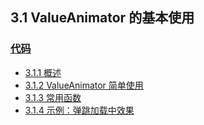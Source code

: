 ## 3.1 ValueAnimator 的基本使用
### [代码](Codes/android/CustomeView/elementary/src/main/java/cn/kk/elementary/anim/property/value/ValueAnimationActivity.kt)
 - [3.1.1 概述](./section_1/3.1.1.md)
 - [3.1.2 ValueAnimator 简单使用](./section_1/3.1.2.md)
 - [3.1.3 常用函数](./section_1/3.1.3.md)
 - [3.1.4 示例：弹跳加载中效果]()